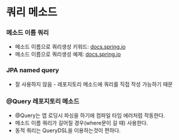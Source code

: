 쿼리 메소드
=========
### 메소드 이름 쿼리
* 메소드 이름으로 쿼리생성 키워드: [docs.spring.io](https://docs.spring.io/spring-data/jpa/docs/current/reference/html/#jpa.query-methods.query-creation)    
* 메소드 이름으로 쿼리생성 예제: [docs.spring.io](https://docs.spring.io/spring-data/jpa/docs/current/reference/html/#repositories.query-methods.query-creation)

### JPA named query
* 잘 사용하지 않음 - 레포지토리 메소드에 쿼리를 직접 작성 가능하기 때문

### @Query 레포지토리 메소드
* @Query는 앱 로딩시 파싱을 하기에 컴파일 타임 에러처럼 작동한다.
* 메소드 이름 쿼리가 길어질 경우(where문이 길 때) 사용한다.
* 동적 쿼리는 QueryDSL을 이용하는것이 편하다.